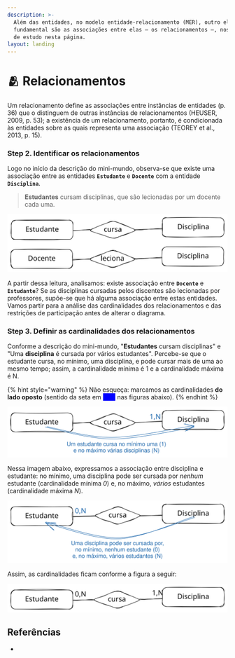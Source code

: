 ```yaml
---
description: >-
  Além das entidades, no modelo entidade-relacionamento (MER), outro elemento
  fundamental são as associações entre elas – os relacionamentos –, nosso objeto
  de estudo nesta página.
layout: landing
---
```


# 🫂 Relacionamentos

Um relacionamento define as associações entre instâncias de entidades (p. 36) que o distinguem de outras instâncias de relacionamentos (HEUSER, 2009, p. 53); a existência de um relacionamento, portanto, é condicionada às entidades sobre as quais representa uma associação (TEOREY et al., 2013, p. 15).

### Step 2. Identificar os relacionamentos

Logo no início da descrição do mini-mundo, observa-se que existe uma associação entre as entidades **`Estudante`** e **`Docente`** com a entidade **`Disciplina`**.

> **Estudantes** cursam disciplinas, que são lecionadas por um docente cada uma.

<img src="../../.gitbook/assets/file.excalidraw (3).svg" alt="" class="gitbook-drawing">

A partir dessa leitura, analisamos: existe associação entre **`Docente`** e **`Estudante`**? Se as disciplinas cursadas pelos discentes são lecionadas por professores, supõe-se que há alguma associação entre estas entidades. Vamos partir para a análise das cardinalidades dos relacionamentos e das restrições de participação antes de alterar o diagrama.

### Step 3. Definir as cardinalidades dos relacionamentos

Conforme a descrição do mini-mundo, "**Estudantes** cursam disciplinas" e "Uma **disciplina** é cursada por vários estudantes". Percebe-se que o estudante cursa, no mínimo, uma disciplina, e pode cursar mais de uma ao mesmo tempo; assim, a cardinalidade mínima é 1 e a cardinalidade máxima é N.

{% hint style="warning" %}
Não esqueça: marcamos as cardinalidades **do lado oposto** (sentido da seta em <mark style="color:blue;background-color:blue;">**azul**</mark> nas figuras abaixo).
{% endhint %}

<img src="../../.gitbook/assets/file.excalidraw (21).svg" alt="" class="gitbook-drawing">

Nessa imagem abaixo, expressamos a associação entre disciplina e estudante: no mínimo, uma disciplina pode ser cursada por _nenhum_ estudante (cardinalidade mínima _0_) e, no máximo, _vários_ estudantes (cardinalidade máxima _N_).

<img src="../../.gitbook/assets/file.excalidraw (20).svg" alt="" class="gitbook-drawing">

Assim, as cardinalidades ficam conforme a figura a seguir:

<img src="../../.gitbook/assets/file.excalidraw (28).svg" alt="" class="gitbook-drawing">

## Referências

*

